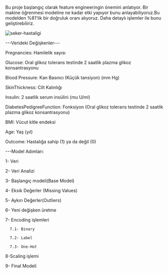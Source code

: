Bu proje başlangıç olarak feature engineeringin önemini anlatıyor. Bir makine öğrenmesi modeline ne kadar etki yapıyor bunu anlayabiliyoruz.Bu modelden %81'lik bir doğruluk oranı alıyoruz. Daha detaylı işlemler ile bunu geliştirebiliriz.


![seker-hastaligi](https://github.com/user-attachments/assets/12ff79c5-97bb-4eb2-bb48-682b9a5052ab)



---Verideki Değişkenler---

Pregnancies:  Hamilelik sayısı


Glucose:  Oral glikoz tolerans testinde 2 saatlik plazma glikoz konsantrasyonu


Blood Pressure:  Kan Basıncı (Küçük tansiyon) (mm Hg)


SkinThickness:  Cilt Kalınlığı


Insulin:  2 saatlik serum insülini (mu U/ml)


DiabetesPedigreeFunction: Fonksiyon (Oral glikoz tolerans testinde 2 saatlik plazma glikoz konsantrasyonu)


BMI:  Vücut kitle endeksi


Age:  Yaş (yıl)


Outcome:  Hastalığa sahip (1) ya da değil (0)






---Model Adımları:


   1- Veri 

   
   2- Veri Analizi

   
   3- Başlangıç modeli(Base Model)

   
   4- Eksik Değerler (Missing Values)

   
   5- Aykırı Değerler(Outliers)

   
   6- Yeni değişken üretme

   
   7- Encoding işlemleri

   
      7.1- Binary
      
      7.2- Label
      
      7.3- One-Hot
      
   8-Scaling işlemi 

   
   9- Final Modeli
   
